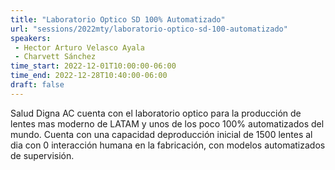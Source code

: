 ```yaml
---
title: "Laboratorio Optico SD 100% Automatizado"
url: "sessions/2022mty/laboratorio-optico-sd-100-automatizado"
speakers:
 - Hector Arturo Velasco Ayala
 - Charvett Sánchez
time_start: 2022-12-01T10:00:00-06:00
time_end: 2022-12-28T10:40:00-06:00
draft: false
---
```


Salud Digna AC cuenta con el laboratorio optico para la producción de lentes mas moderno de LATAM y unos de los poco 100% automatizados del mundo. Cuenta con una capacidad deproducción inicial de 1500 lentes al dia con 0 interacción humana en la fabricación, con modelos automatizados de supervisión.